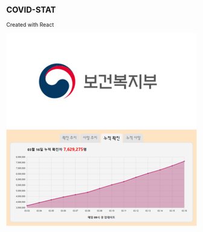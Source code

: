 ## COVID-STAT

Created with React

<img src=https://raw.githubusercontent.com/yhuj79/COVID-STAT/master/thumnail/1.png width=600>
<img src=https://raw.githubusercontent.com/yhuj79/COVID-STAT/master/thumnail/2.png width=600>
